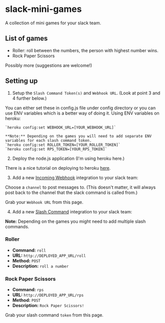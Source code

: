 # slack-mini-games
A collection of mini games for your slack team.
## List of games
  - Roller: roll between the numbers, the person with highest number wins.
  - Rock Paper Scissors  
  
  Possibly more (suggestions are welcome!)

## Setting up
1. Setup the `Slash Command Token(s)` and `Webhook URL`. (Look at point 3 and 4 further below.)  

  You can either set these in config.js file under config directory or you can use ENV variables which is a better way of doing it. Using ENV variables on heroku:  

    `heroku config:set WEBHOOK_URL=[YOUR_WEBHOOK_URL]`  
    
    **Note:** Depending on the games you will need to add separate ENV variables for each slash command token.  
    `heroku config:set ROLLER_TOKEN=[YOUR_ROLLER_TOKEN]`  
    `heroku config:set RPS_TOKEN=[YOUR_RPS_TOKEN]`

2. Deploy the node.js application (I'm using heroku here.)  

  There is a nice tutorial on deploying to heroku [here](https://devcenter.heroku.com/articles/deploying-nodejs).

3. Add a new [Incoming Webhook](https://slack.com/services/new/incoming-webhook) integration to your slack team:  

  Choose a `channel` to post messages to. (This doesn't matter, it will always post back to the channel that the slack command is called from.)  
  
  Grab your `Webhook URL` from this page.
  
4. Add a new [Slash Command](https://slack.com/services/new/slash-commands) integration to your slack team:  

  **Note:** Depending on the games you might need to add multiple slash commands.  
  
  ### Roller
  - **Command:** `roll`  
  - **URL:**  `http://DEPLOYED_APP_URL/roll`
  - **Method:** `POST`  
  - **Description:** `roll a number`  
  
  ### Rock Paper Scissors
  - **Command:** `rps`  
  - **URL:**  `http://DEPLOYED_APP_URL/rps`
  - **Method:** `POST`  
  - **Description:** `Rock Paper Scissors!`  

  Grab your slash command `token` from this page.
